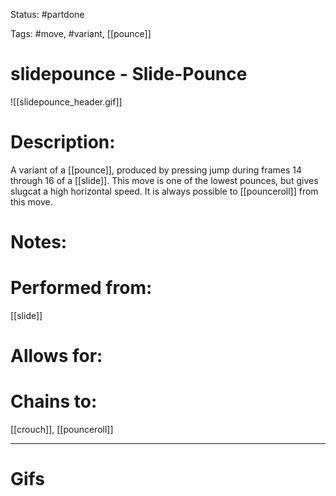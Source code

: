 Status: #partdone 

Tags: #move, #variant, [[pounce]]

# slidepounce - Slide-Pounce
![[slidepounce_header.gif]]
# Description:
A variant of a [[pounce]], produced by pressing jump during frames 14 through 16 of a [[slide]]. This move is one of the lowest pounces, but gives slugcat a high horizontal speed. It is always possible to [[pounceroll]] from this move.

# Notes:


# Performed from:
[[slide]]

# Allows for:


# Chains to:
[[crouch]], [[pounceroll]]

___
# Gifs
